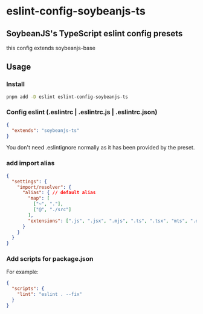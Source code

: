# eslint-config-soybeanjs-ts

## SoybeanJS's TypeScript eslint config presets

this config extends soybeanjs-base

## Usage

### Install

```bash
pnpm add -D eslint eslint-config-soybeanjs-ts
```

### Config eslint (.eslintrc | .eslintrc.js | .eslintrc.json)

```json
{
  "extends": "soybeanjs-ts"
}
```

You don't need .eslintignore normally as it has been provided by the preset.

### add import alias

```json
{
  "settings": {
    "import/resolver": {
      "alias": { // default alias
        "map": [
          ["~", "."],
          ["@", "./src"]
        ],
        "extensions": [".js", ".jsx", ".mjs", ".ts", ".tsx", "mts", ".d.ts"]
      }
    }
  }
}
```

### Add scripts for package.json

For example:

```json
{
  "scripts": {
    "lint": "eslint . --fix"
  }
}
```
